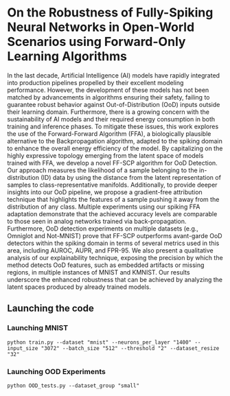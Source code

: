 # On the Robustness of Fully-Spiking Neural Networks in Open-World Scenarios using Forward-Only Learning Algorithms

In the last decade, Artificial Intelligence (AI) models have rapidly integrated into production pipelines propelled by their excellent modeling performance. However, the development of these models has not been matched by advancements in algorithms ensuring their safety, failing to guarantee robust behavior against Out-of-Distribution (OoD) inputs outside their learning domain. Furthermore, there is a growing concern with the sustainability of AI models and their required energy consumption in both training and inference phases. To mitigate these issues, this work explores the use of the Forward-Forward Algorithm (FFA), a biologically plausible alternative to the Backpropagation algorithm, adapted to the spiking domain to enhance the overall energy efficiency of the model. By capitalizing on the highly expressive topology emerging from the latent space of models trained with FFA, we develop a novel FF-SCP algorithm for OoD Detection. Our approach measures the likelihood of a sample belonging to the in-distribution (ID) data by using the distance from the latent representation of samples to class-representative manifolds. Additionally, to provide deeper insights into our OoD pipeline, we propose a gradient-free attribution technique that highlights the features of a sample pushing it away from the distribution of any class. Multiple experiments using our spiking FFA adaptation demonstrate that the achieved accuracy levels are comparable to those seen in analog networks trained via back-propagation. Furthermore, OoD detection experiments on multiple datasets (e.g., Omniglot and Not-MNIST) prove that FF-SCP outperforms avant-garde OoD detectors within the spiking domain in terms of several metrics used in this area, including AUROC, AUPR, and FPR-95. We also present a qualitative analysis of our explainability technique, exposing the precision by which the method detects OoD features, such as embedded artifacts or missing regions, in multiple instances of MNIST and KMNIST. Our results underscore the enhanced robustness that can be achieved by analyzing the latent spaces produced by already trained models.

## Launching the code

### Launching MNIST
```
python train.py --dataset "mnist" --neurons_per_layer "1400" --input_size "3072" --batch_size "512" --threshold "2" --dataset_resize "32"
```

### Launching OOD Experiments
```
python OOD_tests.py --dataset_group "small"
```